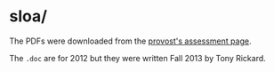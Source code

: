 sloa/
=====

The PDFs were downloaded from the [provost's assessment page](http://www.uaf.edu/provost/assessment-review/assessment/college-of-natural-science/).

The `.doc` are for 2012 but they were written Fall 2013 by Tony Rickard.


